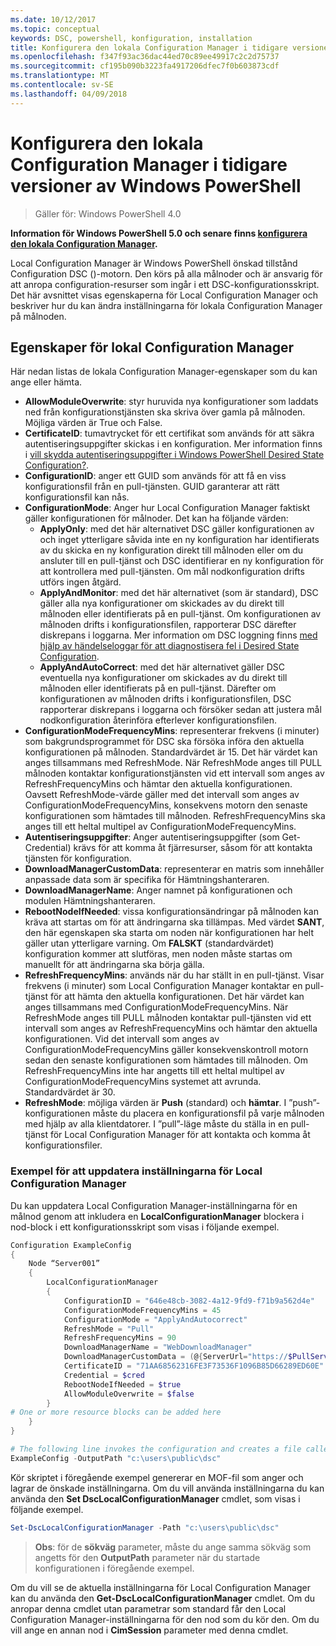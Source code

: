 ```yaml
---
ms.date: 10/12/2017
ms.topic: conceptual
keywords: DSC, powershell, konfiguration, installation
title: Konfigurera den lokala Configuration Manager i tidigare versioner av Windows PowerShell
ms.openlocfilehash: f347f93ac36dac44ed70c89ee49917c2c2d75737
ms.sourcegitcommit: cf195b090b3223fa4917206dfec7f0b603873cdf
ms.translationtype: MT
ms.contentlocale: sv-SE
ms.lasthandoff: 04/09/2018
---
```

# <a name="configuring-the-local-configuration-manager-in-previous-versions-of-windows-powershell"></a>Konfigurera den lokala Configuration Manager i tidigare versioner av Windows PowerShell

>Gäller för: Windows PowerShell 4.0

**Information för Windows PowerShell 5.0 och senare finns [konfigurera den lokala Configuration Manager](metaConfig.md).**

Local Configuration Manager är Windows PowerShell önskad tillstånd Configuration DSC ()-motorn.
Den körs på alla målnoder och är ansvarig för att anropa configuration-resurser som ingår i ett DSC-konfigurationsskript.
Det här avsnittet visas egenskaperna för Local Configuration Manager och beskriver hur du kan ändra inställningarna för lokala Configuration Manager på målnoden.

## <a name="local-configuration-manager-properties"></a>Egenskaper för lokal Configuration Manager

Här nedan listas de lokala Configuration Manager-egenskaper som du kan ange eller hämta.

- **AllowModuleOverwrite**: styr huruvida nya konfigurationer som laddats ned från konfigurationstjänsten ska skriva över gamla på målnoden. Möjliga värden är True och False.
- **CertificateID**: tumavtrycket för ett certifikat som används för att säkra autentiseringsuppgifter skickas i en konfiguration. Mer information finns i [vill skydda autentiseringsuppgifter i Windows PowerShell Desired State Configuration?](http://blogs.msdn.com/b/powershell/archive/2014/01/31/want-to-secure-credentials-in-windows-powershell-desired-state-configuration.aspx).
- **ConfigurationID**: anger ett GUID som används för att få en viss konfigurationsfil från en pull-tjänsten. GUID garanterar att rätt konfigurationsfil kan nås.
- **ConfigurationMode**: Anger hur Local Configuration Manager faktiskt gäller konfigurationen för målnoder. Det kan ha följande värden:
  - **ApplyOnly**: med det här alternativet DSC gäller konfigurationen av och inget ytterligare såvida inte en ny konfiguration har identifierats av du skicka en ny konfiguration direkt till målnoden eller om du ansluter till en pull-tjänst och DSC identifierar en ny konfiguration för att kontrollera med pull-tjänsten. Om mål nodkonfiguration drifts utförs ingen åtgärd.
  - **ApplyAndMonitor**: med det här alternativet (som är standard), DSC gäller alla nya konfigurationer om skickades av du direkt till målnoden eller identifierats på en pull-tjänst. Om konfigurationen av målnoden drifts i konfigurationsfilen, rapporterar DSC därefter diskrepans i loggarna. Mer information om DSC loggning finns [med hjälp av händelseloggar för att diagnostisera fel i Desired State Configuration](http://blogs.msdn.com/b/powershell/archive/2014/01/03/using-event-logs-to-diagnose-errors-in-desired-state-configuration.aspx).
  - **ApplyAndAutoCorrect**: med det här alternativet gäller DSC eventuella nya konfigurationer om skickades av du direkt till målnoden eller identifierats på en pull-tjänst. Därefter om konfigurationen av målnoden drifts i konfigurationsfilen, DSC rapporterar diskrepans i loggarna och försöker sedan att justera mål nodkonfiguration återinföra efterlever konfigurationsfilen.
- **ConfigurationModeFrequencyMins**: representerar frekvens (i minuter) som bakgrundsprogrammet för DSC ska försöka införa den aktuella konfigurationen på målnoden. Standardvärdet är 15. Det här värdet kan anges tillsammans med RefreshMode. När RefreshMode anges till PULL målnoden kontaktar konfigurationstjänsten vid ett intervall som anges av RefreshFrequencyMins och hämtar den aktuella konfigurationen. Oavsett RefreshMode-värde gäller med det intervall som anges av ConfigurationModeFrequencyMins, konsekvens motorn den senaste konfigurationen som hämtades till målnoden. RefreshFrequencyMins ska anges till ett heltal multipel av ConfigurationModeFrequencyMins.
- **Autentiseringsuppgifter**: Anger autentiseringsuppgifter (som Get-Credential) krävs för att komma åt fjärresurser, såsom för att kontakta tjänsten för konfiguration.
- **DownloadManagerCustomData**: representerar en matris som innehåller anpassade data som är specifika för Hämtningshanteraren.
- **DownloadManagerName**: Anger namnet på konfigurationen och modulen Hämtningshanteraren.
- **RebootNodeIfNeeded**: vissa konfigurationsändringar på målnoden kan kräva att startas om för att ändringarna ska tillämpas. Med värdet **SANT**, den här egenskapen ska starta om noden när konfigurationen har helt gäller utan ytterligare varning. Om **FALSKT** (standardvärdet) konfiguration kommer att slutföras, men noden måste startas om manuellt för att ändringarna ska börja gälla.
- **RefreshFrequencyMins**: används när du har ställt in en pull-tjänst. Visar frekvens (i minuter) som Local Configuration Manager kontaktar en pull-tjänst för att hämta den aktuella konfigurationen. Det här värdet kan anges tillsammans med ConfigurationModeFrequencyMins. När RefreshMode anges till PULL målnoden kontaktar pull-tjänsten vid ett intervall som anges av RefreshFrequencyMins och hämtar den aktuella konfigurationen. Vid det intervall som anges av ConfigurationModeFrequencyMins gäller konsekvenskontroll motorn sedan den senaste konfigurationen som hämtades till målnoden. Om RefreshFrequencyMins inte har angetts till ett heltal multipel av ConfigurationModeFrequencyMins systemet att avrunda. Standardvärdet är 30.
- **RefreshMode**: möjliga värden är **Push** (standard) och **hämtar**. I ”push”-konfigurationen måste du placera en konfigurationsfil på varje målnoden med hjälp av alla klientdatorer. I ”pull”-läge måste du ställa in en pull-tjänst för Local Configuration Manager för att kontakta och komma åt konfigurationsfiler.

### <a name="example-of-updating-local-configuration-manager-settings"></a>Exempel för att uppdatera inställningarna för Local Configuration Manager

Du kan uppdatera Local Configuration Manager-inställningarna för en målnod genom att inkludera en **LocalConfigurationManager** blockera i nod-block i ett konfigurationsskript som visas i följande exempel.

```powershell
Configuration ExampleConfig
{
    Node “Server001”
    {
        LocalConfigurationManager
        {
            ConfigurationID = "646e48cb-3082-4a12-9fd9-f71b9a562d4e"
            ConfigurationModeFrequencyMins = 45
            ConfigurationMode = "ApplyAndAutocorrect"
            RefreshMode = "Pull"
            RefreshFrequencyMins = 90
            DownloadManagerName = "WebDownloadManager"
            DownloadManagerCustomData = (@{ServerUrl="https://$PullService/psdscpullserver.svc"})
            CertificateID = "71AA68562316FE3F73536F1096B85D66289ED60E"
            Credential = $cred
            RebootNodeIfNeeded = $true
            AllowModuleOverwrite = $false
        }
# One or more resource blocks can be added here
    }
}

# The following line invokes the configuration and creates a file called Server001.meta.mof at the specified path
ExampleConfig -OutputPath "c:\users\public\dsc"
```

Kör skriptet i föregående exempel genererar en MOF-fil som anger och lagrar de önskade inställningarna.
Om du vill använda inställningarna du kan använda den **Set DscLocalConfigurationManager** cmdlet, som visas i följande exempel.

```powershell
Set-DscLocalConfigurationManager -Path "c:\users\public\dsc"
```

> **Obs**: för de **sökväg** parameter, måste du ange samma sökväg som angetts för den **OutputPath** parameter när du startade konfigurationen i föregående exempel.

Om du vill se de aktuella inställningarna för Local Configuration Manager kan du använda den **Get-DscLocalConfigurationManager** cmdlet.
Om du anropar denna cmdlet utan parametrar som standard får den Local Configuration Manager-inställningarna för den nod som du kör den.
Om du vill ange en annan nod i **CimSession** parameter med denna cmdlet.